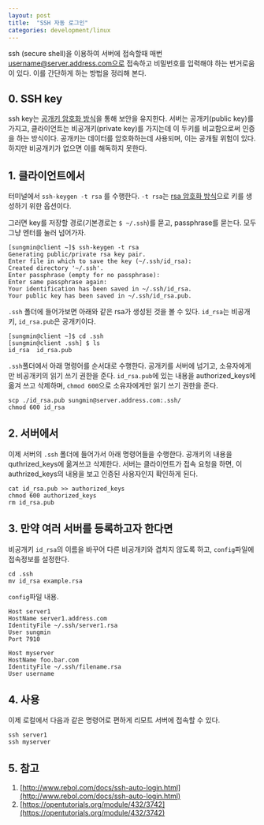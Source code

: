 ```yaml
---
layout: post
title:  "SSH 자동 로그인"
categories: development/linux
---
```




ssh (secure shell)을 이용하여 서버에 접속할때 매번 username@server.address.com으로 접속하고 비밀번호를 입력해야 하는 번거로움이 있다. 이를 간단하게 하는 방법을 정리해 본다.



## 0. SSH key

ssh key는 [공개키 암호화 방식](https://ko.wikipedia.org/wiki/%EA%B3%B5%EA%B0%9C_%ED%82%A4_%EC%95%94%ED%98%B8_%EB%B0%A9%EC%8B%9D)을 통해 보안을 유지한다. 서버는 공개키(public key)를 가지고, 클라이언트는 비공개키(private key)를 가지는데 이 두키를 비교함으로써 인증을 하는 방식이다. 공개키는 데이터를 암호화하는데 사용되며, 이는 공개될 위험이 있다. 하지만 비공개키가 없으면 이를 해독하지 못한다.



## 1. 클라이언트에서

터미널에서 `ssh-keygen -t rsa` 를 수행한다. `-t rsa`는 [rsa 암호화 방식](https://ko.wikipedia.org/wiki/RSA_%EC%95%94%ED%98%B8)으로 키를 생성하기 위한 옵션이다.

그러면 key를 저장할 경로(기본경로는 `$ ~/.ssh`)를 묻고, passphrase를 묻는다. 모두 그냥 엔터를 눌러 넘어가자.

```shell
[sungmin@client ~]$ ssh-keygen -t rsa
Generating public/private rsa key pair.
Enter file in which to save the key (~/.ssh/id_rsa):
Created directory '~/.ssh'.
Enter passphrase (empty for no passphrase):
Enter same passphrase again:
Your identification has been saved in ~/.ssh/id_rsa.
Your public key has been saved in ~/.ssh/id_rsa.pub.
```

`.ssh` 폴더에 들어가보면 아래와 같은 rsa가 생성된 것을 볼 수 있다. `id_rsa`는 비공개키, `id_rsa.pub`은 공개키이다.

```shell
[sungmin@client ~]$ cd .ssh
[sungmin@client .ssh] $ ls
id_rsa  id_rsa.pub
```

`.ssh`폴더에서 아래 명령어를 순서대로 수행한다. 공개키를 서버에 넘기고, 소유자에게만 비공개키의 읽기 쓰기 권한을 준다. `id_rsa.pub`에 있는 내용을 authorized_keys에 옮겨 쓰고 삭제하며, `chmod 600`으로 소유자에게만 읽기 쓰기 권한을 준다.

``` shell
scp ./id_rsa.pub sungmin@server.address.com:.ssh/
chmod 600 id_rsa
```



## 2. 서버에서

이제 서버의 `.ssh` 폴더에 들어가서 아래 명령어들을 수행한다. 공개키의 내용을 quthrized_keys에 옮겨쓰고 삭제한다. 서버는 클라이언트가 접속 요청을 하면, 이 authrized_keys의 내용을 보고 인증된 사용자인지 확인하게 된다.

```shell
cat id_rsa.pub >> authorized_keys
chmod 600 authorized_keys
rm id_rsa.pub
```



## 3. 만약 여러 서버를 등록하고자 한다면

비공개키 `id_rsa`의 이름을 바꾸어 다른 비공개키와 겹치지 않도록 하고, `config`파일에 접속정보를 설정한다.

```shell
cd .ssh
mv id_rsa example.rsa
```

`config`파일 내용.

```shell
Host server1
HostName server1.address.com
IdentityFile ~/.ssh/server1.rsa
User sungmin
Port 7910

Host myserver
HostName foo.bar.com
IdentityFile ~/.ssh/filename.rsa
User username
```



## 4. 사용

이제 로컬에서 다음과 같은 명령어로 편하게 리모트 서버에 접속할 수 있다.

```shell
ssh server1
ssh myserver
```



## 5. 참고

1. [http://www.rebol.com/docs/ssh-auto-login.html](http://www.rebol.com/docs/ssh-auto-login.html)
2. [https://opentutorials.org/module/432/3742](https://opentutorials.org/module/432/3742)



